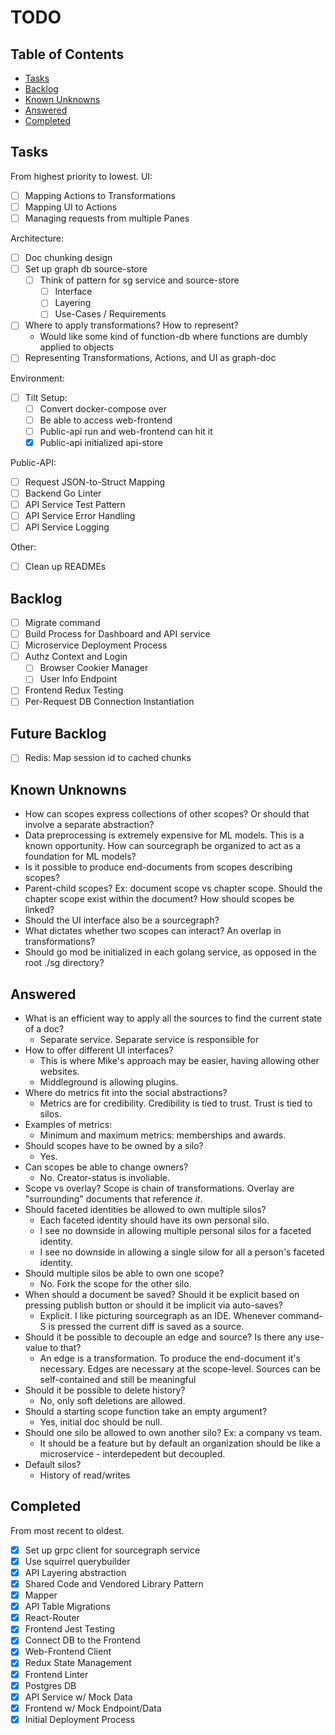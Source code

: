 # TODO 

## Table of Contents 
- [Tasks](#todo)
- [Backlog](#backlog)
- [Known Unknowns](#known-unknowns)    
- [Answered](#answered)   
- [Completed](#completed)

## Tasks 
From highest priority to lowest.
UI: 
- [ ] Mapping Actions to Transformations 
- [ ] Mapping UI to Actions 
- [ ] Managing requests from multiple Panes

Architecture: 
- [ ] Doc chunking design 
- [ ] Set up graph db source-store 
    - [ ] Think of pattern for sg service and source-store
        - [ ] Interface 
        - [ ] Layering 
        - [ ] Use-Cases / Requirements 
- [ ] Where to apply transformations? How to represent? 
    - Would like some kind of function-db where functions are dumbly applied to objects
- [ ] Representing Transformations, Actions, and UI as graph-doc 
 
Environment:    
- [ ] Tilt Setup: 
    - [ ] Convert docker-compose over
    - [ ] Be able to access web-frontend 
    - [ ] Public-api run and web-frontend can hit it 
    - [x] Public-api initialized api-store

Public-API: 
- [ ] Request JSON-to-Struct Mapping
- [ ] Backend Go Linter
- [ ] API Service Test Pattern
- [ ] API Service Error Handling 
- [ ] API Service Logging

Other: 
- [ ] Clean up READMEs 

## Backlog
- [ ] Migrate command
- [ ] Build Process for Dashboard and API service
- [ ] Microservice Deployment Process
- [ ] Authz Context and Login
    - [ ] Browser Cookier Manager 
    - [ ] User Info Endpoint
- [ ] Frontend Redux Testing
- [ ] Per-Request DB Connection Instantiation

## Future Backlog 
- [ ] Redis: Map session id to cached chunks 


## Known Unknowns
- How can scopes express collections of other scopes? Or should that involve a separate abstraction? 
- Data preprocessing is extremely expensive for ML models. This is a known opportunity. How can sourcegraph be organized to act as a foundation for ML models? 
- Is it possible to produce end-documents from scopes describing scopes? 
- Parent-child scopes? Ex: document scope vs chapter scope. Should the chapter scope exist within the document? How should scopes be linked? 
- Should the UI interface also be a sourcegraph? 
- What dictates whether two scopes can interact? An overlap in transformations?
- Should go mod be initialized in each golang service, as opposed in the root ./sg directory?

## Answered
- What is an efficient way to apply all the sources to find the current state of a doc?
    - Separate service. Separate service is responsible for 
- How to offer different UI interfaces? 
    - This is where Mike's approach may be easier, having allowing other websites. 
    - Middleground is allowing plugins. 
- Where do metrics fit into the social abstractions? 
    - Metrics are for credibility. Credibility is tied to trust. Trust is tied to silos.
- Examples of metrics: 
    - Minimum and maximum metrics: memberships and awards.
- Should scopes have to be owned by a silo? 
    - Yes. 
- Can scopes be able to change owners? 
    - No. Creator-status is involiable. 
- Scope vs overlay? 
    Scope is chain of transformations. Overlay are "surrounding" documents that reference _it_.     
- Should faceted identities be allowed to own multiple silos?
    - Each faceted identity should have its own personal silo. 
    - I see no downside in allowing multiple personal silos for a faceted identity. 
    - I see no downside in allowing a single silow for all a person's faceted identity. 
- Should multiple silos be able to own one scope? 
    - No. Fork the scope for the other silo. 
- When should a document be saved? Should it be explicit based on pressing publish button or should it be implicit via auto-saves? 
    - Explicit. I like picturing sourcegraph as an IDE. Whenever command-S is pressed the current diff is saved as a source.
- Should it be possible to decouple an edge and source? Is there any use-value to that? 
    - An edge is a transformation. To produce the end-document it's necessary. Edges are necessary at the scope-level. Sources can be self-contained and still be meaningful
- Should it be possible to delete history?
    - No, only soft deletions are allowed.  
- Should a starting scope function take an empty argument? 
    - Yes, initial doc should be null.  
- Should one silo be allowed to own another silo? Ex: a company vs team. 
    - It should be a feature but by default an organization should be like a microservice - interdepedent but decoupled. 
- Default silos? 
    - History of read/writes

## Completed
From most recent to oldest.
- [x] Set up grpc client for sourcegraph service
- [x] Use squirrel querybuilder 
- [x] API Layering abstraction
- [x] Shared Code and Vendored Library Pattern
- [x] Mapper
- [x] API Table Migrations
- [x] React-Router
- [x] Frontend Jest Testing
- [x] Connect DB to the Frontend
- [x] Web-Frontend Client
- [x] Redux State Management
- [x] Frontend Linter
- [x] Postgres DB
- [x] API Service w/ Mock Data
- [x] Frontend w/ Mock Endpoint/Data
- [x] Initial Deployment Process
